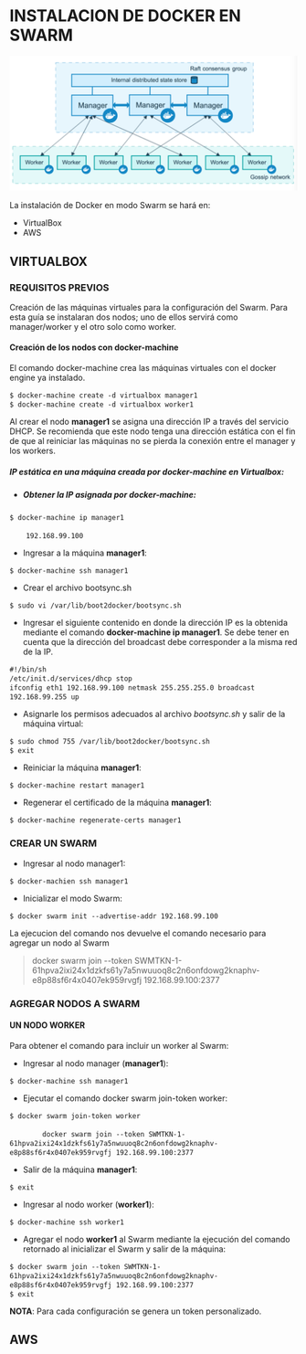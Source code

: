 # INSTALACION DE DOCKER EN SWARM

![](/assets/swarm-diagram.png)

La instalación de Docker en modo Swarm se hará en:

* VirtualBox
* AWS

## VIRTUALBOX

### REQUISITOS PREVIOS

Creación de las máquinas virtuales para la configuración del Swarm. Para esta guía se instalaran dos nodos; uno de ellos servirá como manager/worker y el otro solo como worker.

#### Creación de los nodos con docker-machine

El comando docker-machine crea las máquinas virtuales con el docker engine ya instalado.

```
$ docker-machine create -d virtualbox manager1
$ docker-machine create -d virtualbox worker1
```

Al crear el nodo **manager1** se asigna una dirección IP a través del servicio DHCP. Se recomienda que este nodo tenga una dirección estática con el fin de que al reiniciar las máquinas no se pierda la conexión entre el manager y los workers.

##### IP estática en una máquina creada por _docker-machine_ en Virtualbox:

* ##### Obtener la IP asignada por _docker-machine_:

```
$ docker-machine ip manager1

    192.168.99.100
```

* Ingresar a la máquina **manager1**:

```
$ docker-machine ssh manager1
```

* Crear el archivo bootsync.sh

```
$ sudo vi /var/lib/boot2docker/bootsync.sh
```

* Ingresar el siguiente contenido en donde la dirección IP es la obtenida mediante el comando **docker-machine ip manager1**. Se debe tener en cuenta que la dirección del broadcast debe corresponder a la misma red de la IP.

```
#!/bin/sh
/etc/init.d/services/dhcp stop
ifconfig eth1 192.168.99.100 netmask 255.255.255.0 broadcast 192.168.99.255 up
```

* Asignarle los permisos adecuados al archivo _bootsync.sh_ y salir de la máquina virtual:

```
$ sudo chmod 755 /var/lib/boot2docker/bootsync.sh
$ exit
```

* Reiniciar la máquina **manager1**:

```
$ docker-machine restart manager1
```

* Regenerar el certificado de la máquina **manager1**:

```
$ docker-machine regenerate-certs manager1
```

### CREAR UN SWARM

* Ingresar al nodo manager1:

```
$ docker-machien ssh manager1
```

* Inicializar el modo Swarm:

```
$ docker swarm init --advertise-addr 192.168.99.100
```

La ejecucion del comando nos devuelve el comando necesario para agregar un nodo al Swarm

> docker swarm join --token SWMTKN-1-61hpva2ixi24x1dzkfs61y7a5nwuuoq8c2n6onfdowg2knaphv-e8p88sf6r4x0407ek959rvgfj 192.168.99.100:2377

### AGREGAR NODOS A SWARM

#### UN NODO WORKER

Para obtener el comando para incluir un worker al Swarm:

* Ingresar al nodo manager \(**manager1**\):

```
$ docker-machine ssh manager1
```

* Ejecutar el comando docker swarm join-token worker:

```
$ docker swarm join-token worker

        docker swarm join --token SWMTKN-1-61hpva2ixi24x1dzkfs61y7a5nwuuoq8c2n6onfdowg2knaphv-e8p88sf6r4x0407ek959rvgfj 192.168.99.100:2377
```

* Salir de la máquina **manager1**:

```
$ exit
```

* Ingresar al nodo worker \(**worker1**\):

```
$ docker-machine ssh worker1
```

* Agregar el nodo **worker1** al Swarm mediante la ejecución del comando retornado al inicializar el Swarm y salir de la máquina:

```
$ docker swarm join --token SWMTKN-1-61hpva2ixi24x1dzkfs61y7a5nwuuoq8c2n6onfdowg2knaphv-e8p88sf6r4x0407ek959rvgfj 192.168.99.100:2377
$ exit
```

**NOTA**: Para cada configuración se genera un token personalizado.

## AWS



